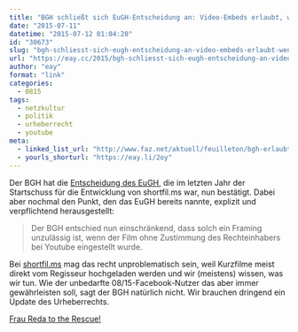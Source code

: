 ```yaml
---
title: "BGH schließt sich EuGH-Entscheidung an: Video-Embeds erlaubt, wenn vom Urheber hochgeladen"
date: "2015-07-11"
datetime: "2015-07-12 01:04:20"
id: "30673"
slug: "bgh-schliesst-sich-eugh-entscheidung-an-video-embeds-erlaubt-wenn-vom-urheber-hochgeladen"
url: "https://eay.cc/2015/bgh-schliesst-sich-eugh-entscheidung-an-video-embeds-erlaubt-wenn-vom-urheber-hochgeladen/"
author: "eay"
format: "link"
categories:
  - 0815
tags:
  - netzkultur
  - politik
  - urheberrecht
  - youtube
meta:
  - linked_list_url: "http://www.faz.net/aktuell/feuilleton/bgh-erlaubt-einbetten-von-internetvideos-mit-einschraenkung-13694289.html"
  - yourls_shorturl: "https://eay.li/2oy"
---
```


Der BGH hat die [Entscheidung des EuGH](//eay.cc/2014/eugh-eingebettete-videos-verstossen-nicht-gegen-das-urheberrecht/), die im letzten Jahr der Startschuss für die Entwicklung von shortfil.ms war, nun bestätigt. Dabei aber nochmal den Punkt, den das EuGH bereits nannte, explizit und verpflichtend herausgestellt:

> Der BGH entschied nun einschränkend, dass solch ein Framing unzulässig ist, wenn der Film ohne Zustimmung des Rechteinhabers bei Youtube eingestellt wurde.

Bei [shortfil.ms](http://shortfil.ms/) mag das recht unproblematisch sein, weil Kurzfilme meist direkt vom Regisseur hochgeladen werden und wir (meistens) wissen, was wir tun. Wie der unbedarfte 08/15-Facebook-Nutzer das aber immer gewährleisten soll, sagt der BGH natürlich nicht. Wir brauchen dringend ein Update des Urheberrechts.

[Frau Reda to the Rescue!](http://www.wired.co.uk/news/archive/2015-07/10/public-selfies-saved-by-a-german-pirate)
